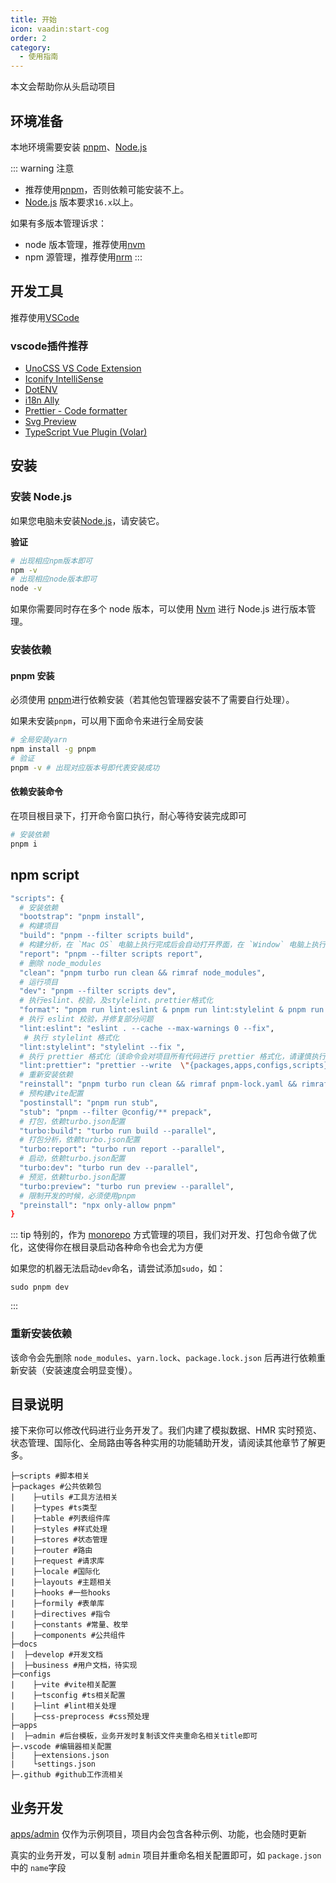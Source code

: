 ```yaml
---
title: 开始
icon: vaadin:start-cog
order: 2
category:
  - 使用指南
---
```


本文会帮助你从头启动项目

## 环境准备

本地环境需要安装 [pnpm](https://pnpm.io/)、[Node.js](http://nodejs.org/)

::: warning 注意
- 推荐使用[pnpm](https://pnpm.io/)，否则依赖可能安装不上。
- [Node.js](http://nodejs.org/) 版本要求`16.x`以上。

如果有多版本管理诉求：
- node 版本管理，推荐使用[nvm](https://github.com/nvm-sh/nvm)
- npm 源管理，推荐使用[nrm](https://github.com/Pana/nrm)
:::


## 开发工具
推荐使用[VSCode](https://code.visualstudio.com/)

### vscode插件推荐
- [UnoCSS VS Code Extension](https://unocss.dev/integrations/vscode)
- [Iconify IntelliSense](https://marketplace.visualstudio.com/items?itemName=antfu.iconify)
- [DotENV](https://marketplace.visualstudio.com/items?itemName=mikestead.dotenv)
- [i18n Ally](https://marketplace.visualstudio.com/items?itemName=Lokalise.i18n-ally)
- [Prettier - Code formatter](https://marketplace.visualstudio.com/items?itemName=esbenp.prettier-vscode)
- [Svg Preview](https://marketplace.visualstudio.com/items?itemName=SimonSiefke.svg-preview)
- [TypeScript Vue Plugin (Volar)](https://marketplace.visualstudio.com/items?itemName=Vue.vscode-typescript-vue-plugin)

## 安装

### 安装 Node.js

如果您电脑未安装[Node.js](https://nodejs.org/en/)，请安装它。

**验证**

```bash
# 出现相应npm版本即可
npm -v
# 出现相应node版本即可
node -v
```

如果你需要同时存在多个 node 版本，可以使用 [Nvm](https://github.com/nvm-sh/nvm) 进行 Node.js 进行版本管理。

### 安装依赖

#### pnpm 安装

必须使用 [pnpm](https://pnpm.io/)进行依赖安装（若其他包管理器安装不了需要自行处理）。

如果未安装`pnpm`，可以用下面命令来进行全局安装

```bash
# 全局安装yarn
npm install -g pnpm
# 验证
pnpm -v # 出现对应版本号即代表安装成功
```

#### 依赖安装命令

在项目根目录下，打开命令窗口执行，耐心等待安装完成即可

```bash
# 安装依赖
pnpm i
```

## npm script

```bash
"scripts": {
  # 安装依赖
  "bootstrap": "pnpm install",
  # 构建项目
  "build": "pnpm --filter scripts build",
  # 构建分析，在 `Mac OS` 电脑上执行完成后会自动打开界面，在 `Window` 电脑上执行完成后需要打开 `./build/.cache/stats.html` 查看
  "report": "pnpm --filter scripts report",
  # 删除 node_modules
  "clean": "pnpm turbo run clean && rimraf node_modules",
  # 运行项目
  "dev": "pnpm --filter scripts dev",
  # 执行eslint、校验，及stylelint、prettier格式化
  "format": "pnpm run lint:eslint & pnpm run lint:stylelint & pnpm run lint:prettier",
  # 执行 eslint 校验，并修复部分问题
  "lint:eslint": "eslint . --cache --max-warnings 0 --fix",
   # 执行 stylelint 格式化
  "lint:stylelint": "stylelint --fix ",
  # 执行 prettier 格式化（该命令会对项目所有代码进行 prettier 格式化，请谨慎执行）
  "lint:prettier": "prettier --write  \"{packages,apps,configs,scripts}/**/*.{js,json,ts,tsx,css,less,scss,vue,html,md}\"",
  # 重新安装依赖
  "reinstall": "pnpm turbo run clean && rimraf pnpm-lock.yaml && rimraf node_modules && npm run bootstrap",
  # 预构建vite配置
  "postinstall": "pnpm run stub",
  "stub": "pnpm --filter @config/** prepack",
  # 打包，依赖turbo.json配置
  "turbo:build": "turbo run build --parallel",
  # 打包分析，依赖turbo.json配置
  "turbo:report": "turbo run report --parallel",
  # 启动，依赖turbo.json配置
  "turbo:dev": "turbo run dev --parallel",
  # 预览，依赖turbo.json配置
  "turbo:preview": "turbo run preview --parallel",
  # 限制开发的时候，必须使用pnpm
  "preinstall": "npx only-allow pnpm"
}
```

::: tip
特别的，作为 [monorepo](https://juejin.cn/post/7215886869199896637) 方式管理的项目，我们对开发、打包命令做了优化，这使得你在根目录启动各种命令也会尤为方便

如果您的机器无法启动`dev`命名，请尝试添加`sudo`，如：
```shell
sudo pnpm dev
```
:::

### 重新安装依赖
该命令会先删除 `node_modules`、`yarn.lock`、`package.lock.json` 后再进行依赖重新安装（安装速度会明显变慢）。


## 目录说明
接下来你可以修改代码进行业务开发了。我们内建了模拟数据、HMR 实时预览、状态管理、国际化、全局路由等各种实用的功能辅助开发，请阅读其他章节了解更多。

```shell
├─scripts #脚本相关
├─packages #公共依赖包
|    ├─utils #工具方法相关
|    ├─types #ts类型
|    ├─table #列表组件库
|    ├─styles #样式处理
|    ├─stores #状态管理
|    ├─router #路由
|    ├─request #请求库
|    ├─locale #国际化
|    ├─layouts #主题相关
|    ├─hooks #一些hooks
|    ├─formily #表单库
|    ├─directives #指令
|    ├─constants #常量、枚举
|    ├─components #公共组件
├─docs
|  ├─develop #开发文档
|  ├─business #用户文档，待实现
├─configs
|    ├─vite #vite相关配置
|    ├─tsconfig #ts相关配置
|    ├─lint #lint相关处理
|    ├─css-preprocess #css预处理
├─apps
|  ├─admin #后台模板，业务开发时复制该文件夹重命名相关title即可
├─.vscode #编辑器相关配置
|    ├─extensions.json
|    └settings.json
├─.github #github工作流相关
```

## 业务开发
[apps/admin](https://github.com/NoeyNoi/radical-admin/tree/main/apps/admin) 仅作为示例项目，项目内会包含各种示例、功能，也会随时更新

真实的业务开发，可以复制 `admin` 项目并重命名相关配置即可，如 `package.json`中的 `name`字段
